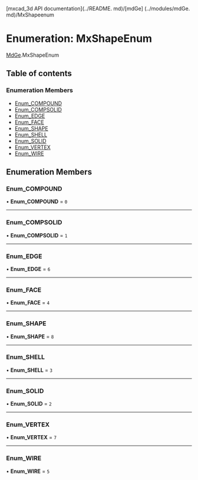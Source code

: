 [mxcad_3d API documentation](../README. md)/[mdGe] (../modules/mdGe. md)/MxShapeenum

# Enumeration: MxShapeEnum

[MdGe](../modules/MdGe.md).MxShapeEnum

## Table of contents

### Enumeration Members

- [Enum\_COMPOUND](MdGe.MxShapeEnum.md#enum_compound)
- [Enum\_COMPSOLID](MdGe.MxShapeEnum.md#enum_compsolid)
- [Enum\_EDGE](MdGe.MxShapeEnum.md#enum_edge)
- [Enum\_FACE](MdGe.MxShapeEnum.md#enum_face)
- [Enum\_SHAPE](MdGe.MxShapeEnum.md#enum_shape)
- [Enum\_SHELL](MdGe.MxShapeEnum.md#enum_shell)
- [Enum\_SOLID](MdGe.MxShapeEnum.md#enum_solid)
- [Enum\_VERTEX](MdGe.MxShapeEnum.md#enum_vertex)
- [Enum\_WIRE](MdGe.MxShapeEnum.md#enum_wire)

## Enumeration Members

### Enum\_COMPOUND

• **Enum\_COMPOUND** = ``0``

___

### Enum\_COMPSOLID

• **Enum\_COMPSOLID** = ``1``

___

### Enum\_EDGE

• **Enum\_EDGE** = ``6``

___

### Enum\_FACE

• **Enum\_FACE** = ``4``

___

### Enum\_SHAPE

• **Enum\_SHAPE** = ``8``

___

### Enum\_SHELL

• **Enum\_SHELL** = ``3``

___

### Enum\_SOLID

• **Enum\_SOLID** = ``2``

___

### Enum\_VERTEX

• **Enum\_VERTEX** = ``7``

___

### Enum\_WIRE

• **Enum\_WIRE** = ``5``
